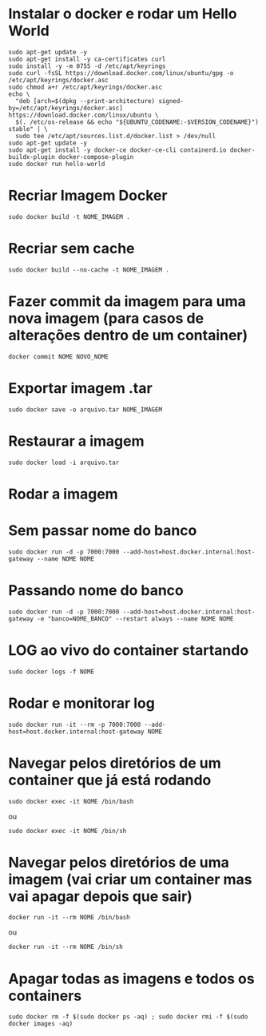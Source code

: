 # Instalar o docker e rodar um Hello World
```
sudo apt-get update -y
sudo apt-get install -y ca-certificates curl
sudo install -y -m 0755 -d /etc/apt/keyrings
sudo curl -fsSL https://download.docker.com/linux/ubuntu/gpg -o /etc/apt/keyrings/docker.asc
sudo chmod a+r /etc/apt/keyrings/docker.asc
echo \
  "deb [arch=$(dpkg --print-architecture) signed-by=/etc/apt/keyrings/docker.asc] https://download.docker.com/linux/ubuntu \
  $(. /etc/os-release && echo "${UBUNTU_CODENAME:-$VERSION_CODENAME}") stable" | \
  sudo tee /etc/apt/sources.list.d/docker.list > /dev/null
sudo apt-get update -y
sudo apt-get install -y docker-ce docker-ce-cli containerd.io docker-buildx-plugin docker-compose-plugin
sudo docker run hello-world
```

# Recriar Imagem Docker
```
sudo docker build -t NOME_IMAGEM .
```

# Recriar sem cache
```
sudo docker build --no-cache -t NOME_IMAGEM .
```
# Fazer commit da imagem para uma nova imagem (para casos de alterações dentro de um container)
```
docker commit NOME NOVO_NOME
```

# Exportar imagem .tar
```
sudo docker save -o arquivo.tar NOME_IMAGEM
```

# Restaurar a imagem
```
sudo docker load -i arquivo.tar
```

# Rodar a imagem
# Sem passar nome do banco
```
sudo docker run -d -p 7000:7000 --add-host=host.docker.internal:host-gateway --name NOME NOME
```

# Passando nome do banco
```
sudo docker run -d -p 7000:7000 --add-host=host.docker.internal:host-gateway -e "banco=NOME_BANCO" --restart always --name NOME NOME
```

# LOG ao vivo do container startando
```
sudo docker logs -f NOME
```

# Rodar e monitorar log
```
sudo docker run -it --rm -p 7000:7000 --add-host=host.docker.internal:host-gateway NOME
```

# Navegar pelos diretórios de um container que já está rodando
```
sudo docker exec -it NOME /bin/bash
```
ou
```
sudo docker exec -it NOME /bin/sh
```

# Navegar pelos diretórios de uma imagem (vai criar um container mas vai apagar depois que sair)
```
docker run -it --rm NOME /bin/bash
```
ou
```
docker run -it --rm NOME /bin/sh
```

# Apagar todas as imagens e todos os containers
```
sudo docker rm -f $(sudo docker ps -aq) ; sudo docker rmi -f $(sudo docker images -aq)
```
